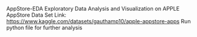 AppStore-EDA
Exploratory Data Analysis and Visualization on APPLE AppStore
Data Set Link: https://www.kaggle.com/datasets/gauthamp10/apple-appstore-apps
Run python file for further analysis
